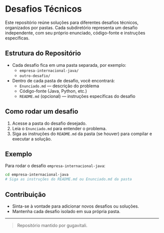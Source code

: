 # Desafios Técnicos

Este repositório reúne soluções para diferentes desafios técnicos, organizados por pastas. Cada subdiretório representa um desafio independente, com seu próprio enunciado, código-fonte e instruções específicas.

## Estrutura do Repositório
- Cada desafio fica em uma pasta separada, por exemplo:
  - `empresa-internacional-java/`
  - `outro-desafio/`
- Dentro de cada pasta de desafio, você encontrará:
  - `Enunciado.md` — descrição do problema
  - Código-fonte (Java, Python, etc.)
  - `README.md` (opcional) — instruções específicas do desafio

## Como rodar um desafio
1. Acesse a pasta do desafio desejado.
2. Leia o `Enunciado.md` para entender o problema.
3. Siga as instruções do `README.md` da pasta (se houver) para compilar e executar a solução.

## Exemplo
Para rodar o desafio `empresa-internacional-java`:
```sh
cd empresa-internacional-java
# Siga as instruções do README.md ou Enunciado.md da pasta
```

## Contribuição
- Sinta-se à vontade para adicionar novos desafios ou soluções.
- Mantenha cada desafio isolado em sua própria pasta.

---

> Repositório mantido por gugavitali.
